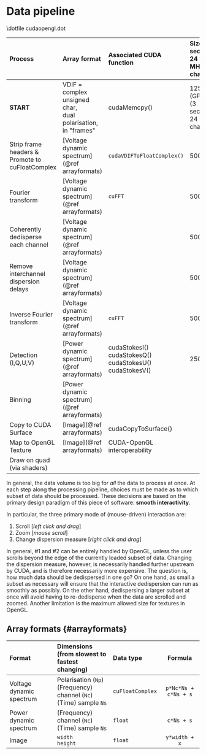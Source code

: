 # Data pipeline

\dotfile cudaopengl.dot

| Process | Array format | Associated CUDA function | Size (1 second,<br>24 x 1.28 MHz channels) |
| :------ | :----- | :---------- | :------------ |
| **START** | VDIF =<br>complex unsigned char,<br>dual polarisation,<br>in "frames" | cudaMemcpy() | 125 MB (GPU)<br>(3 seconds, 24 coarse channels) |
| Strip frame headers &<br>Promote to cuFloatComplex | [Voltage dynamic spectrum](@ref arrayformats) | `cudaVDIFToFloatComplex()` | 500 MB |
| Fourier transform | [Voltage dynamic spectrum](@ref arrayformats) | `cuFFT` | 500 MB |
| Coherently dedisperse<br>each channel | [Voltage dynamic spectrum](@ref arrayformats) |  | 500 MB |
| Remove interchannel<br>dispersion delays | [Voltage dynamic spectrum](@ref arrayformats) |  | 500 MB |
| Inverse Fourier transform | [Voltage dynamic spectrum](@ref arrayformats) | `cuFFT` | 500 MB |
| Detection (I,Q,U,V) | [Power dynamic spectrum](@ref arrayformats) | cudaStokesI()<br>cudaStokesQ()<br>cudaStokesU()<br>cudaStokesV() | 250 MB |
| Binning | [Power dynamic spectrum](@ref arrayformats) |  |  |
| Copy to CUDA Surface | [Image](@ref arrayformats) | cudaCopyToSurface() |  |
| Map to OpenGL Texture | [Image](@ref arrayformats) | CUDA-OpenGL interoperability |  |
| Draw on quad (via shaders) |  |  |  |

In general, the data volume is too big for *all* the data to process at once.
At each step along the processing pipeline, choices must be made as to which subset of data should be processed.
These decisions are based on the primary design paradigm of this piece of software: **smooth interactivity**.

In particular, the three primary mode of (mouse-driven) interaction are:

1. Scroll [*left click and drag*]
2. Zoom [*mouse scroll*]
3. Change dispersion measure [*right click and drag*]

In general, #1 and #2 can be entirely handled by OpenGL, unless the user scrolls beyond the edge of the currently loaded subset of data.
Changing the dispersion measure, however, is necessarily handled further upstream by CUDA, and is therefore necessarily more expensive.
The question is, how much data should be dedispersed in one go?
On one hand, as small a subset as necessary will ensure that the interactive dedispersion can run as smoothly as possibly.
On the other hand, dedispersing a larger subset at once will avoid having to re-dedisperse when the data are scrolled and zoomed.
Another limitation is the maximum allowed size for textures in OpenGL.

## Array formats {#arrayformats}

| Format | Dimensions (from slowest to<br>fastest changing) | Data type | Formula |
| :----- | :----------------------------------------------- | :-------- | :-----: |
| Voltage dynamic spectrum | Polarisation (`Np`) <br> (Frequency) channel (`Nc`) <br> (Time) sample `Ns` | `cuFloatComplex` | `p*Nc*Ns + c*Ns + s` |
| Power dynamic spectrum | (Frequency) channel (`Nc`) <br> (Time) sample `Ns` | `float` | `c*Ns + s` |
| Image | `width` <br> `height` | `float` | `y*width + x` |

